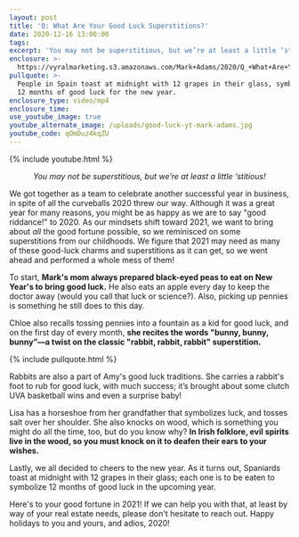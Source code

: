 ```yaml
---
layout: post
title: 'Q: What Are Your Good Luck Superstitions?'
date: 2020-12-16 13:00:00
tags:
excerpt: 'You may not be superstitious, but we’re at least a little ‘stitious!'
enclosure: >-
  https://vyralmarketing.s3.amazonaws.com/Mark+Adams/2020/Q_+What+Are+Your+Good+Luck+Superstitions_+(1).mp4
pullquote: >-
  People in Spain toast at midnight with 12 grapes in their glass, symbolizing
  12 months of good luck for the new year.
enclosure_type: video/mp4
enclosure_time:
use_youtube_image: true
youtube_alternate_image: /uploads/good-luck-yt-mark-adams.jpg
youtube_code: qOmDuz4kqZU
---
```


{% include youtube.html %}

<p style="text-align:center;"><em>You may not be superstitious, but we’re at least a little ‘stitious!</em></p>

We got together as a team to celebrate another successful year in business, in spite of all the curveballs 2020 threw our way. Although it was a great year for many reasons, you might be as happy as we are to say "good riddance\!" to 2020. As our mindsets shift toward 2021, we want to bring about *all* the good fortune possible, so we reminisced on some superstitions from our childhoods. We figure that 2021 may need as many of these good-luck charms and superstitions as it can get, so we went ahead and performed a whole mess of them!

To start, **Mark's mom always prepared black-eyed peas to eat on New Year's to bring good luck.** He also eats an apple every day to keep the doctor away (would you call that luck or science?). Also, picking up pennies is something he still does to this day.

Chloe also recalls tossing pennies into a fountain as a kid for good luck, and on the first day of every month, **she recites the words "bunny, bunny, bunny”—a twist on the classic "rabbit, rabbit, rabbit" superstition.**

{% include pullquote.html %}

Rabbits are also a part of Amy's good luck traditions. She carries a rabbit's foot to rub for good luck, with much success; it’s brought about some clutch UVA basketball wins and even a surprise baby!

Lisa has a horseshoe from her grandfather that symbolizes luck, and tosses salt over her shoulder. She also knocks on wood, which is something you might do all the time, too, but do you know why? **In Irish folklore, evil spirits live in the wood, so you must knock on it to deafen their ears to your wishes.**

Lastly, we all decided to cheers to the new year. As it turns out, Spaniards toast at midnight with 12 grapes in their glass; each one is to be eaten to symbolize 12 months of good luck in the upcoming year.

Here's to your good fortune in 2021! If we can help you with that, at least by way of your real estate needs, please don't hesitate to reach out. Happy holidays to you and yours, and adios, 2020!
